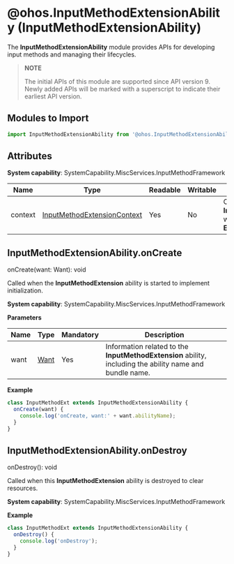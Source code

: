 # @ohos.InputMethodExtensionAbility (InputMethodExtensionAbility)

The **InputMethodExtensionAbility** module provides APIs for developing input methods and managing their lifecycles.

> **NOTE**
>
> The initial APIs of this module are supported since API version 9. Newly added APIs will be marked with a superscript to indicate their earliest API version.

## Modules to Import

```js
import InputMethodExtensionAbility from '@ohos.InputMethodExtensionAbility';
```

## Attributes

**System capability**: SystemCapability.MiscServices.InputMethodFramework

| Name| Type| Readable| Writable| Description|
| -------- | -------- | -------- | -------- | -------- |
| context | [InputMethodExtensionContext](js-apis-inputmethod-extension-context.md) | Yes| No| Context of the **InputMethodExtension**, which is inherited from **ExtensionContext**.|

## InputMethodExtensionAbility.onCreate

onCreate(want: Want): void

Called when the **InputMethodExtension** ability is started to implement initialization.

**System capability**: SystemCapability.MiscServices.InputMethodFramework

**Parameters**

| Name| Type         | Mandatory| Description                            |
| ------ | ----------- | ---- | ------------------------------- |
| want   | [Want](js-apis-app-ability-want.md) | Yes  | Information related to the **InputMethodExtension** ability, including the ability name and bundle name.|

**Example**

```js
class InputMethodExt extends InputMethodExtensionAbility {
  onCreate(want) {
    console.log('onCreate, want:' + want.abilityName);
  }
}
```

## InputMethodExtensionAbility.onDestroy

onDestroy(): void

Called when this **InputMethodExtension** ability is destroyed to clear resources.

**System capability**: SystemCapability.MiscServices.InputMethodFramework

**Example**

```js
class InputMethodExt extends InputMethodExtensionAbility {
  onDestroy() {
    console.log('onDestroy');
  }
}
```
